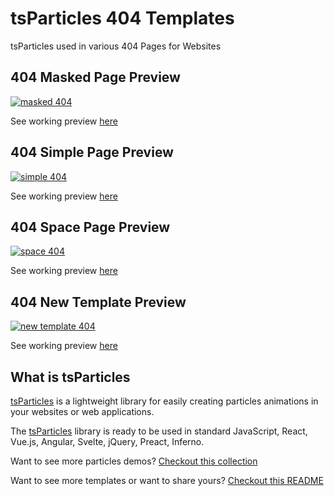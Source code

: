 # tsParticles 404 Templates

tsParticles used in various 404 Pages for Websites

## 404 Masked Page Preview

[![masked 404](https://raw.githubusercontent.com/tsparticles/404-templates/main/__screenshots/masked.png?raw=true)](https://tsparticles.github.io/404-templates/masked/404.html)

See working preview [here](https://tsparticles.github.io/404-templates/masked/404.html)

## 404 Simple Page Preview

[![simple 404](https://raw.githubusercontent.com/tsparticles/404-templates/main/__screenshots/simple.png?raw=true)](https://tsparticles.github.io/404-templates/simple/404.html)

See working preview [here](https://tsparticles.github.io/404-templates/simple/404.html)

## 404 Space Page Preview

[![space 404](https://raw.githubusercontent.com/tsparticles/404-templates/main/__screenshots/space.png?raw=true)](https://tsparticles.github.io/404-templates/space/404.html)

See working preview [here](https://tsparticles.github.io/404-templates/space/404.html)

## 404 New Template Preview

[![new template 404](https://raw.githubusercontent.com/tsparticles/404-templates/main/__screenshots/new_template.png?raw=true)](https://tsparticles.github.io/404-templates/new_template/404.html)

See working preview [here](https://tsparticles.github.io/404-templates/new_template/404.html)

## What is tsParticles

[tsParticles](https://github.com/matteobruni/tsparticles) is a lightweight library for easily creating particles animations in your websites or web applications.

The [tsParticles](https://github.com/matteobruni/tsparticles) library is ready to be used in standard JavaScript, React, Vue.js, Angular, Svelte, jQuery, Preact, Inferno.

Want to see more particles demos? [Checkout this collection](https://codepen.io/collection/DPOage)

Want to see more templates or want to share yours? [Checkout this README](https://github.com/tsparticles/templates)
